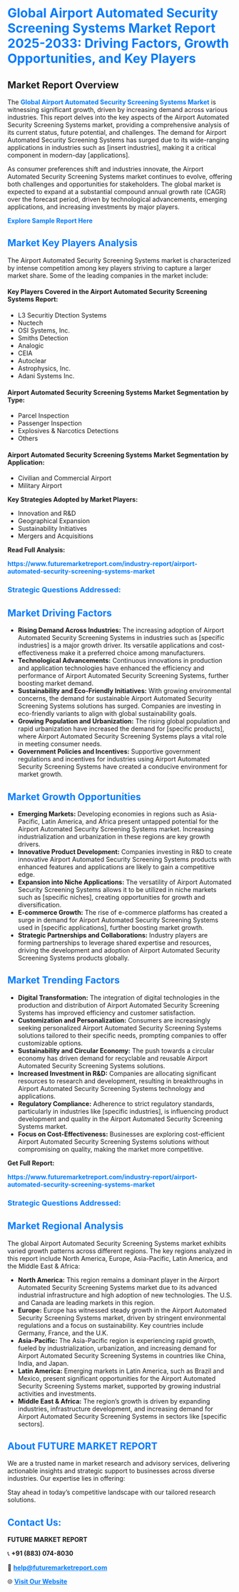 <h1 style="color: #007BFF;">Global Airport Automated Security Screening Systems Market Report 2025-2033: Driving Factors, Growth Opportunities, and Key Players</h1>

<section id="overview">
<h2>Market Report Overview</h2>
<p>The <a href="https://www.futuremarketreport.com/industry-report/airport-automated-security-screening-systems-market" style="color: #007BFF; text-decoration: none;"><strong>Global Airport Automated Security Screening Systems Market</strong></a> is witnessing significant growth, driven by increasing demand across various industries. This report delves into the key aspects of the Airport Automated Security Screening Systems market, providing a comprehensive analysis of its current status, future potential, and challenges. The demand for Airport Automated Security Screening Systems has surged due to its wide-ranging applications in industries such as [insert industries], making it a critical component in modern-day [applications].</p>
<p>As consumer preferences shift and industries innovate, the Airport Automated Security Screening Systems market continues to evolve, offering both challenges and opportunities for stakeholders. The global market is expected to expand at a substantial compound annual growth rate (CAGR) over the forecast period, driven by technological advancements, emerging applications, and increasing investments by major players.</p>
</section>

<section id="overview">
<p><a href="https://www.futuremarketreport.com/request-sample/reportId=50455" style="color: #007BFF; text-decoration: none;"><strong>Explore Sample Report Here</strong></a></p>
</section>

<section id="key-players">
<h2 style="color: #007BFF;">Market Key Players Analysis</h2>
<p>The Airport Automated Security Screening Systems market is characterized by intense competition among key players striving to capture a larger market share. Some of the leading companies in the market include:</p>
<h4>Key Players Covered in the Airport Automated Security Screening Systems Report:</h4>
<ul><li>L3 Securitiy Dtection Systems</li><li>Nuctech</li><li>OSI Systems, Inc.</li><li>Smiths Detection</li><li>Analogic</li><li>CEIA</li><li>Autoclear</li><li>Astrophysics, Inc.</li><li>Adani Systems Inc.</li></ul>
<h4>Airport Automated Security Screening Systems Market Segmentation by Type:</h4>
<ul><li>Parcel Inspection</li><li>Passenger Inspection</li><li>Explosives &amp; Narcotics Detections</li><li>Others</li></ul>

<h4>Airport Automated Security Screening Systems Market Segmentation by Application:</h4>
<ul><li>Civilian and Commercial Airport</li><li>Military Airport</li></ul>
<p><strong>Key Strategies Adopted by Market Players:</strong></p>
<ul>
<li>Innovation and R&D</li>
<li>Geographical Expansion</li>
<li>Sustainability Initiatives</li>
<li>Mergers and Acquisitions</li>
</ul>
</section>

<section>
<p><strong>Read Full Analysis: </strong></p><a href="https://www.futuremarketreport.com/industry-report/airport-automated-security-screening-systems-market" style="color: #007BFF; text-decoration: none;"><strong>https://www.futuremarketreport.com/industry-report/airport-automated-security-screening-systems-market</strong></a>
<h3 style="color: #007BFF;">Strategic Questions Addressed:</h3>
</section>

<section id="driving-factors">
<h2 style="color: #007BFF;">Market Driving Factors</h2>
<ul>
<li><strong>Rising Demand Across Industries:</strong> The increasing adoption of Airport Automated Security Screening Systems in industries such as [specific industries] is a major growth driver. Its versatile applications and cost-effectiveness make it a preferred choice among manufacturers.</li>
<li><strong>Technological Advancements:</strong> Continuous innovations in production and application technologies have enhanced the efficiency and performance of Airport Automated Security Screening Systems, further boosting market demand.</li>
<li><strong>Sustainability and Eco-Friendly Initiatives:</strong> With growing environmental concerns, the demand for sustainable Airport Automated Security Screening Systems solutions has surged. Companies are investing in eco-friendly variants to align with global sustainability goals.</li>
<li><strong>Growing Population and Urbanization:</strong> The rising global population and rapid urbanization have increased the demand for [specific products], where Airport Automated Security Screening Systems plays a vital role in meeting consumer needs.</li>
<li><strong>Government Policies and Incentives:</strong> Supportive government regulations and incentives for industries using Airport Automated Security Screening Systems have created a conducive environment for market growth.</li>
</ul>
</section>

<section id="growth-opportunities">
<h2 style="color: #007BFF;">Market Growth Opportunities</h2>
<ul>
<li><strong>Emerging Markets:</strong> Developing economies in regions such as Asia-Pacific, Latin America, and Africa present untapped potential for the Airport Automated Security Screening Systems market. Increasing industrialization and urbanization in these regions are key growth drivers.</li>
<li><strong>Innovative Product Development:</strong> Companies investing in R&D to create innovative Airport Automated Security Screening Systems products with enhanced features and applications are likely to gain a competitive edge.</li>
<li><strong>Expansion into Niche Applications:</strong> The versatility of Airport Automated Security Screening Systems allows it to be utilized in niche markets such as [specific niches], creating opportunities for growth and diversification.</li>
<li><strong>E-commerce Growth:</strong> The rise of e-commerce platforms has created a surge in demand for Airport Automated Security Screening Systems used in [specific applications], further boosting market growth.</li>
<li><strong>Strategic Partnerships and Collaborations:</strong> Industry players are forming partnerships to leverage shared expertise and resources, driving the development and adoption of Airport Automated Security Screening Systems products globally.</li>
</ul>
</section>

<section id="trending-factors">
<h2 style="color: #007BFF;">Market Trending Factors</h2>
<ul>
<li><strong>Digital Transformation:</strong> The integration of digital technologies in the production and distribution of Airport Automated Security Screening Systems has improved efficiency and customer satisfaction.</li>
<li><strong>Customization and Personalization:</strong> Consumers are increasingly seeking personalized Airport Automated Security Screening Systems solutions tailored to their specific needs, prompting companies to offer customizable options.</li>
<li><strong>Sustainability and Circular Economy:</strong> The push towards a circular economy has driven demand for recyclable and reusable Airport Automated Security Screening Systems solutions.</li>
<li><strong>Increased Investment in R&D:</strong> Companies are allocating significant resources to research and development, resulting in breakthroughs in Airport Automated Security Screening Systems technology and applications.</li>
<li><strong>Regulatory Compliance:</strong> Adherence to strict regulatory standards, particularly in industries like [specific industries], is influencing product development and quality in the Airport Automated Security Screening Systems market.</li>
<li><strong>Focus on Cost-Effectiveness:</strong> Businesses are exploring cost-efficient Airport Automated Security Screening Systems solutions without compromising on quality, making the market more competitive.</li>
</ul>
</section>

<section>
<p><strong>Get Full Report: </strong></p><a href="https://www.futuremarketreport.com/industry-report/airport-automated-security-screening-systems-market" style="color: #007BFF; text-decoration: none;"><strong>https://www.futuremarketreport.com/industry-report/airport-automated-security-screening-systems-market</strong></a>
<h3 style="color: #007BFF;">Strategic Questions Addressed:</h3>
</section>


<section id="regional-analysis">
<h2 style="color: #007BFF;">Market Regional Analysis</h2>
<p>The global Airport Automated Security Screening Systems market exhibits varied growth patterns across different regions. The key regions analyzed in this report include North America, Europe, Asia-Pacific, Latin America, and the Middle East & Africa:</p>
<ul>
<li><strong>North America:</strong> This region remains a dominant player in the Airport Automated Security Screening Systems market due to its advanced industrial infrastructure and high adoption of new technologies. The U.S. and Canada are leading markets in this region.</li>
<li><strong>Europe:</strong> Europe has witnessed steady growth in the Airport Automated Security Screening Systems market, driven by stringent environmental regulations and a focus on sustainability. Key countries include Germany, France, and the U.K.</li>
<li><strong>Asia-Pacific:</strong> The Asia-Pacific region is experiencing rapid growth, fueled by industrialization, urbanization, and increasing demand for Airport Automated Security Screening Systems in countries like China, India, and Japan.</li>
<li><strong>Latin America:</strong> Emerging markets in Latin America, such as Brazil and Mexico, present significant opportunities for the Airport Automated Security Screening Systems market, supported by growing industrial activities and investments.</li>
<li><strong>Middle East & Africa:</strong> The region’s growth is driven by expanding industries, infrastructure development, and increasing demand for Airport Automated Security Screening Systems in sectors like [specific sectors].</li>
</ul>
</section>

<footer>
<h2 style="color: #007BFF;">About FUTURE MARKET REPORT</h2>
<p>We are a trusted name in market research and advisory services, delivering actionable insights and strategic support to businesses across diverse industries. Our expertise lies in offering:</p>

<p>Stay ahead in today’s competitive landscape with our tailored research solutions.</p>

<h2 style="color: #007BFF;">Contact Us:</h2>
<p><strong>FUTURE MARKET REPORT</strong></p>
<p>📞 <strong>+91 (883) 074-8030</strong></p>
<p>📧 <strong><a href="mailto:help@futuremarketreport.com" style="color: #007BFF;">help@futuremarketreport.com</a></strong></p>
<p>🌐 <strong><a href="https://www.futuremarketreport.com/" style="color: #007BFF;">Visit Our Website</a></strong></p>
</footer>